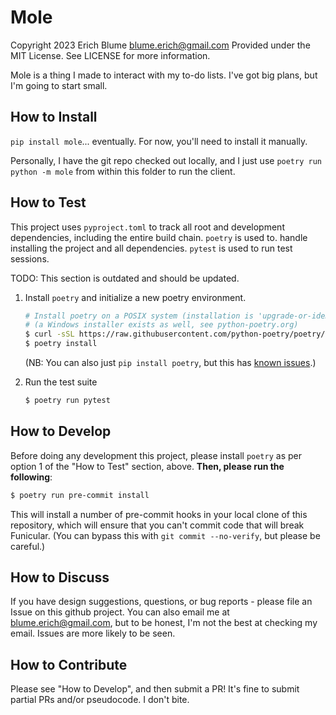Mole
=======================
Copyright 2023 Erich Blume <blume.erich@gmail.com>
Provided under the MIT License. See LICENSE for more information.

Mole is a thing I made to interact with my to-do lists. I've got big plans, but I'm going to start
small.


How to Install
--------------

`pip install mole`... eventually. For now, you'll need to install it manually.

Personally, I have the git repo checked out locally, and I just use `poetry run python -m mole` from
within this folder to run the client.

How to Test
-----------

This project uses `pyproject.toml` to track all root and development
dependencies, including the entire build chain. `poetry` is used to.
handle installing the project and all dependencies. `pytest` is used to run
test sessions.

TODO: This section is outdated and should be updated.

1. Install `poetry` and initialize a new poetry environment.

   ```bash
   # Install poetry on a POSIX system (installation is 'upgrade-or-idempotent')
   # (a Windows installer exists as well, see python-poetry.org)
   $ curl -sSL https://raw.githubusercontent.com/python-poetry/poetry/master/get-poetry.py | python
   $ poetry install
   ```

   (NB: You can also just `pip install poetry`, but this has
   [known issues](https://python-poetry.org/docs/#alternative-installation-methods-not-recommended).)

2. Run the test suite

   ```bash
   $ poetry run pytest
   ```

How to Develop
--------------

Before doing any development this project, please install `poetry` as per
option 1 of the "How to Test" section, above. **Then, please run the following**:

```bash
$ poetry run pre-commit install
```

This will install a number of pre-commit hooks in your local clone of this
repository, which will ensure that you can't commit code that will break
Funicular. (You can bypass this with `git commit --no-verify`, but please be
careful.)

How to Discuss
--------------

If you have design suggestions, questions, or bug reports - please file an
Issue on this github project. You can also email me at blume.erich@gmail.com,
but to be honest, I'm not the best at checking my email. Issues are more likely
to be seen.

How to Contribute
-----------------

Please see "How to Develop", and then submit a PR! It's fine to submit partial
PRs and/or pseudocode. I don't bite.
